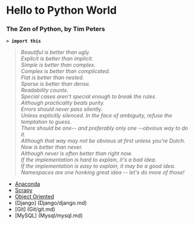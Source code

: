 # Hello to Python World


### The Zen of Python,    by Tim Peters

**`> import this`**

> *Beautiful is better than ugly.  
> Explicit is better than implicit.  
> Simple is better than complex.  
> Complex is better than complicated.  
> Flat is better than nested.  
> Sparse is better than dense.  
> Readability counts.  
> Special cases aren't special enough to break the rules.  
> Although practicality beats purity.  
> Errors should never pass silently.  
> Unless explicitly silenced.
> In the face of ambiguity, refuse the temptation to guess.  
> There should be one-- and preferably only one --obvious way to do it.  
> Although that way may not be obvious at first unless you're Dutch.  
> Now is better than never.  
> Although never is often better than *right* now.  
> If the implementation is hard to explain, it's a bad idea.  
> If the implementation is easy to explain, it may be a good idea.  
> Namespaces are one honking great idea -- let's do more of those!*  


* [Anaconda](Anaconda/anaconda.md)
* [Scrapy](Scrapy/scrapy.md)
* [Object Oriented](OO/oo.md)
* [Django] (Django/django.md)
* [Git] (Git/git.md)
* [MySQL] (Mysql/mysql.md)

